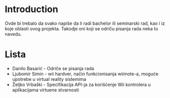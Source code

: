 # Introduction #

Ovde bi trebalo da svako napiše da li radi bachelor ili seminarski rad, kao i iz koje oblasti ovog projekta. Takodje oni koji se odriču pisanja rada neka to navedu.


# Lista #

  * Danilo Basarić   -   Odriče se pisanja rada
  * Ljubomir Simin   -   wii hardver, način funkcionisanja wiimote-a, moguće upotrebe u virtual reality sistemima
  * Željko Vrbaški   -   Specifikacija API-ja za korišćenje Wii kontrolera u aplikacijama virtuene stvarnosti